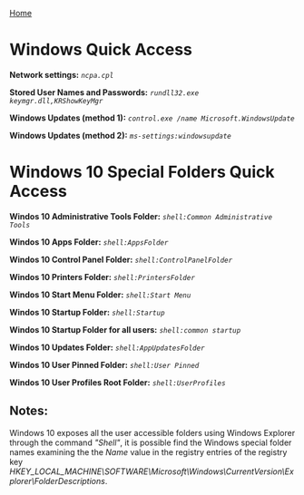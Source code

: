 [Home](/)
# Windows Quick Access

**Network settings:** *`ncpa.cpl`*

**Stored User Names and Passwords:** *`rundll32.exe keymgr.dll,KRShowKeyMgr`*

**Windows Updates (method 1):** *`control.exe /name Microsoft.WindowsUpdate`*

**Windows Updates (method 2):** *`ms-settings:windowsupdate`*

# Windows 10 Special Folders Quick Access

**Windos 10 Administrative Tools Folder:** *`shell:Common Administrative Tools`*

**Windos 10 Apps Folder:** *`shell:AppsFolder`*

**Windos 10 Control Panel Folder:** *`shell:ControlPanelFolder`*

**Windos 10 Printers Folder:** *`shell:PrintersFolder`*

**Windos 10 Start Menu Folder:** *`shell:Start Menu`*

**Windos 10 Startup Folder:** *`shell:Startup`*

**Windos 10 Startup Folder for all users:** *`shell:common startup`*

**Windos 10 Updates Folder:** *`shell:AppUpdatesFolder`*

**Windos 10 User Pinned Folder:** *`shell:User Pinned`*

**Windos 10 User Profiles Root Folder:** *`shell:UserProfiles`*

## Notes:
Windows 10 exposes all the user accessible folders using Windows Explorer through the command *"Shell"*, it is possible find the Windows special folder names examining the the *Name* value in the registry entries of the registry key *HKEY_LOCAL_MACHINE\SOFTWARE\Microsoft\Windows\CurrentVersion\Explorer\FolderDescriptions*.
